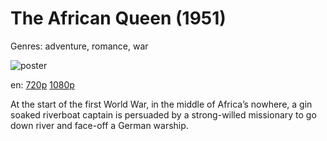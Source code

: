 # The African Queen (1951)

Genres: adventure, romance, war

![poster](http://image.tmdb.org/t/p/w500/mw1O0JxtDgXt2FHZnUn8w0wrjF1.jpg)

en:
  [720p](magnet:?xt=urn:btih:6A18E0984F9CBFE32FE223E3079DC1D57B733C33&tr=udp://glotorrents.pw:6969/announce&tr=udp://tracker.opentrackr.org:1337/announce&tr=udp://torrent.gresille.org:80/announce&tr=udp://tracker.openbittorrent.com:80&tr=udp://tracker.coppersurfer.tk:6969&tr=udp://tracker.leechers-paradise.org:6969&tr=udp://p4p.arenabg.ch:1337&tr=udp://tracker.internetwarriors.net:1337)
  [1080p](magnet:?xt=urn:btih:F567856BEE772A1D2CBEB6A51F5FC317A2193A09&tr=udp://glotorrents.pw:6969/announce&tr=udp://tracker.opentrackr.org:1337/announce&tr=udp://torrent.gresille.org:80/announce&tr=udp://tracker.openbittorrent.com:80&tr=udp://tracker.coppersurfer.tk:6969&tr=udp://tracker.leechers-paradise.org:6969&tr=udp://p4p.arenabg.ch:1337&tr=udp://tracker.internetwarriors.net:1337)
  


At the start of the first World War, in the middle of Africa’s nowhere, a gin soaked riverboat captain is persuaded by a strong-willed missionary to go down river and face-off a German warship.